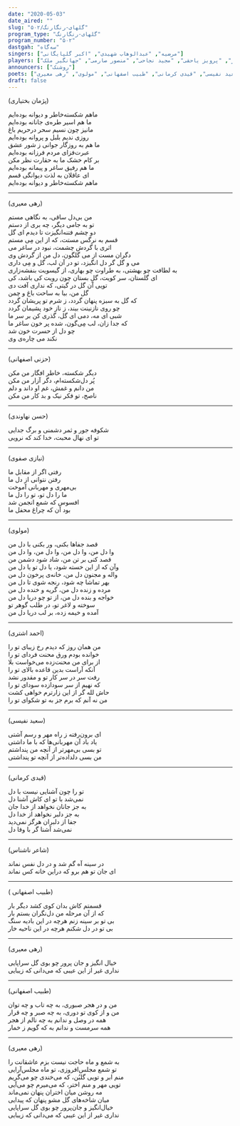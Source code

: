 ```yaml
---
date: "2020-05-03"
date_aired: ""
slug: "گلهای-رنگارنگ/۵۰۲"
program_type: "گلهای-رنگارنگ"
program_number: "۵۰۲"
dastgah: "سه‌گاه"
singers: ["مرضیه", "عبدالوهاب شهیدی", "اکبر گلپایگانی"]
players: ["مرتضی محجوبی", "جواد معروفی", "احمد عبادی", "جلیل شهناز", "پرویز یاحقی", "مجید نجاحی", "منصور صارمی", "جهانگیر ملک"]
announcers: ["روشنک"]
poets: ["پژمان بختیاری", "حزنی اصفهانی", "حسن نهاوندی", "نیازی صفوی", "احمد اشتری", "سعید نفیسی", "قیدی کرمانی", "طبیب اصفهانی", "مولوی", "رهی معیری"]
draft: false
---
```


(پژمان بختیاری)  

ماهم شکسته‌خاطر و دیوانه بوده‌ایم  
ما هم اسیر طره‌ی جانانه بوده‌ایم  
مانیز چون نسیم سحر درحریم باغ  
روزی ندیم بلبل و پروانه بوده‌ایم  
ما هم به روزگار جوانی ز شور عشق  
عبرت‌فزای مردم فرزانه بوده‌ایم  
بر کام خشک ما به حقارت نظر مکن  
ما هم رفیق ساغر و پیمانه بوده‌ایم  
ای عاقلان به لذت دیوانگی قسم  
ماهم شکسته‌خاطر و دیوانه بوده‌ایم  

---  

(رهی معیری)  

من بی‌دل ساقی، به نگاهی مستم  
تو به جامی دیگر، چه بری از دستم  
دو چشم فتنه‌انگیزت تا دیدم ای گل  
قسم به نرگس مستت، که از این مِی مستم  
اثری با گردش چشمت، نبود در ساغر می  
دگران مست از می گلگون، دل من از گردش وی  
می و گل گر دل انگیزد، تو در آن لب، گل و مِی داری  
به لطافت چو بهشتی، به طراوت چو بهاری، از گیسویت بنفشه‌زاری  
ای گلستان، سر کویت، گلِ بستان چون رویت کی باشد، کی  
تویی آن گل در گیتی، که نداری آفت دی  
گل من، بیا به ساحت باغ و چمن  
که گل به سبزه پنهان گردد، ز شرم تو پریشان گردد  
چو روی نازنینت بیند، ز ناز خود پشیمان گردد  
شبی ای مه، دمی ای گل، گذری کن بر سر ما  
که جدا زان، لب مِی‌گون، شده پر خون ساغر ما  
چو دل از حسرت خون شد  
نکند می چاره‌ی وی  

---  

(حزنی اصفهانی)  

دیگر شکسته، خاطر افگار من مکن  
پُر دل‌شکسته‌ام، دگر آزار من مکن  
من دانم و غمش، غم او داند و دلم  
ناصح، تو فکر نیک و بد کار من مکن  

---  

(حسن نهاوندی)  

شکوفه جور و ثمر دشمنی و برگ جدایی  
تو ای نهال محبت، خدا کند که نرویی  

---  

(نیازی صفوی)  

رفتی اگر از مقابل ما  
رفتن نتوانی از دل ما  
بی‌مهری و مهربانی آموخت  
ما را دل تو، تو را دل ما  
افسوس كه شمع انجمن شد  
بود آن که چراغ محفل ما  

---  

(مولوی)  

قصد جفاها بکنی، ور بکنی با دل من  
وا دل من، وا دل من، وا دل من، وا دل من  
قصد کنی بر تن من، شاد شود دشمن من  
وآن که از این خسته شود، یا دل تو یا دل من  
واله و مجنون دل من، خانه‌ی پرخون دل من  
بهر تماشا چه شود، رنجه شوی تا دل من  
مرده و زنده دل من، گریه و خنده دل من  
خواجه و بنده دل من، از تو چو دریا دل من  
سوخته و لاغر تو، در طلب گوهر تو  
آمده و خیمه زده، بر لب دریا دل من  

---  

(احمد اشتری)  

من همان روز که دیدم رخ زیبای تو را  
خوانده بودم ورق محنت فردای تو را  
از برای من محنت‌زده می‌خواست بلا  
آنکه آراست بدین قاعده بالای تو را  
رفت سر در سر کار تو و مقدور نشد  
که نهیم از سر سودازده سودای تو را  
حاش لله گر از این زارترم خواهی کشت  
من نه آنم که برم جز به تو شکوای تو را  

---  

(سعید نفیسی)  

ای برون‌رفته ز راه مهر و رسم آشتی  
یاد باد آن مهربانی‌ها که با ما داشتی  
تو بسی بی‌مهرتر از آنچه من پنداشتم  
من بسی دلداده‌تر از آنچه تو پنداشتی  

---  

(قیدی کرمانی)  

تو را چون آشنایی نیست با دل  
نمی‌شد با تو ای کاش آشنا دل  
به جز جانان نخواهد از خدا جان  
به جز دلبر نخواهد از خدا دل  
جفا از دلبران هرگز نمی‌دید  
نمی‌شد آشنا گر با وفا دل  

---  

(شاعر ناشناس)  

در سینه آه گم شد و در دل نفس نماند  
ای جان تو هم برو که دراین خانه کس نماند  

---  

( طبیب اصفهانی)  

قسمتم کاش بدان کوی کشد دیگر بار  
که از آن مرحله من دل‌نگران بستم بار  
بی تو بر سینه زنم هرچه در این بادیه سنگ  
بی تو در دل شکنم هرچه در این ناحیه خار  

---  

(رهی معیری)  

خیال انگیز و جان پرور چو بوی گل سراپایی  
نداری غیر از این عیبی که می‌دانی که زیبایی  

---  

(طبیب اصفهانی)  

من و در هجر صبوری، به چه تاب و چه توان  
من و از کوی تو دوری، به چه صبر و چه قرار  
همه در وصل و ندانم به چه نالم از هجر  
همه سرمست و ندانم به که گویم ز خمار  

---  

(رهی معیری)  

به شمع و ماه حاجت نیست بزم عاشقانت را  
تو شمع مجلس‌افروزی، تو ماه مجلس‌آرایی  
منم ابر و تویی گلبُن، که می‌خندی چو می‌گریم  
تویی مهر و منم اختر، که می‌میرم چو می‌آیی  
مه روشن میان اختران پنهان نمی‌ماند  
میان شاخه‌های گل مشو پنهان که پیدایی  
خیال‌انگیز و جان‌پرور چو بوی گل سراپایی  
نداری غیر از این عیبی که می‌دانی که زیبایی  
